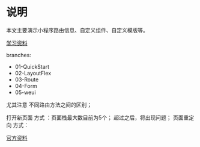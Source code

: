 # 说明

本文主要演示小程序路由信息、自定义组件、自定义模版等。

[学习资料](http://taoqianbao.github.io/2018/02/08/miniapp/how-to-study)

branches:
- 01-QuickStart
- 02-LayoutFlex
- 03-Route
- 04-Form
- 05-weui


尤其注意 不同路由方法之间的区别；

打开新页面 方式 ：页面栈最大数目前为5个； 超过之后，将出现问题；
页面重定向 方式：

[官方资料](https://mp.weixin.qq.com/debug/wxadoc/dev/framework/app-service/route.html)